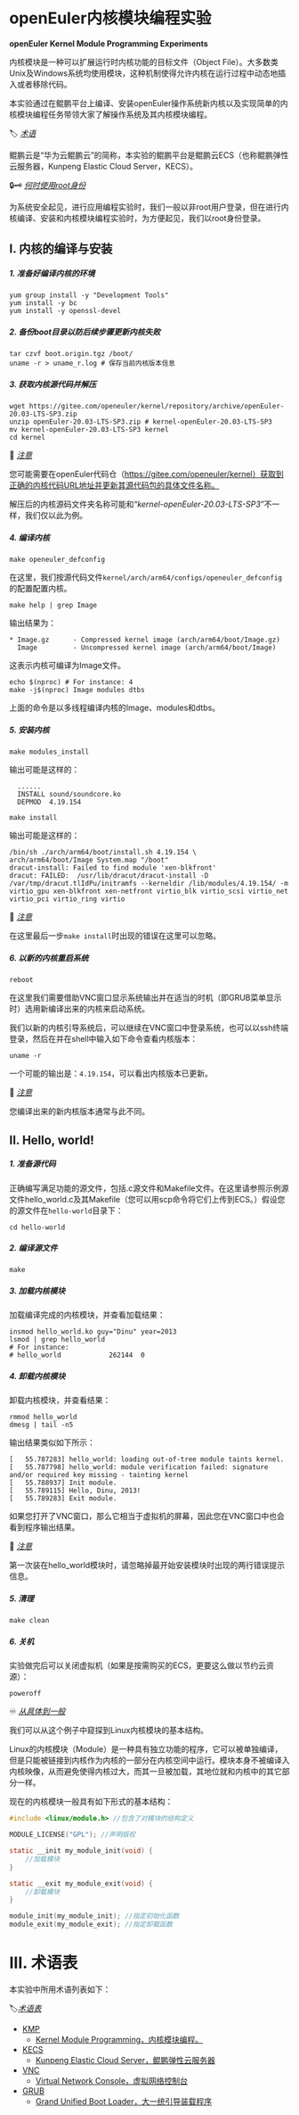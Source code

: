 # openEuler内核模块编程实验

**openEuler Kernel Module Programming Experiments**

内核模块是一种可以扩展运行时内核功能的目标文件（Object File）。大多数类Unix及Windows系统均使用模块，这种机制使得允许内核在运行过程中动态地插入或者移除代码。

本实验通过在鲲鹏平台上编译、安装openEuler操作系统新内核以及实现简单的内核模块编程任务带领大家了解操作系统及其内核模块编程。

🏷 <u>*术语*</u>

鲲鹏云是“华为云鲲鹏云”的简称，本实验的鲲鹏平台是鲲鹏云ECS（也称鲲鹏弹性云服务器，Kunpeng Elastic Cloud Server，KECS）。

🔒🗝 <u>*何时使用root身份*</u>

为系统安全起见，进行应用编程实验时，我们一般以非root用户登录，但在进行内核编译、安装和内核模块编程实验时，为方便起见，我们以root身份登录。



## I. 内核的编译与安装

##### 1. 准备好编译内核的环境

```shell
yum group install -y "Development Tools"
yum install -y bc
yum install -y openssl-devel
```

##### 2. 备份boot目录以防后续步骤更新内核失败

```shell
tar czvf boot.origin.tgz /boot/
uname -r > uname_r.log # 保存当前内核版本信息
```

##### 3. 获取内核源代码并解压

```shell
wget https://gitee.com/openeuler/kernel/repository/archive/openEuler-20.03-LTS-SP3.zip
unzip openEuler-20.03-LTS-SP3.zip # kernel-openEuler-20.03-LTS-SP3
mv kernel-openEuler-20.03-LTS-SP3 kernel
cd kernel
```

🔔 <u>*注意*</u>

您可能需要在openEuler代码仓（https://gitee.com/openeuler/kernel）获取到正确的内核代码URL地址并更新其源代码包的具体文件名称。

解压后的内核源码文件夹名称可能和“*kernel-openEuler-20.03-LTS-SP3*”不一样，我们仅以此为例。

##### 4. 编译内核

```shell
make openeuler_defconfig
```

在这里，我们按源代码文件`kernel/arch/arm64/configs/openeuler_defconfig`的配置配置内核。

```shell
make help | grep Image
```

输出结果为：

```
* Image.gz      - Compressed kernel image (arch/arm64/boot/Image.gz)
  Image         - Uncompressed kernel image (arch/arm64/boot/Image)
```

这表示内核可编译为Image文件。

```shell
echo $(nproc) # For instance: 4
make -j$(nproc) Image modules dtbs
```

上面的命令是以多线程编译内核的Image、modules和dtbs。

##### 5. 安装内核

```shell
make modules_install
```

输出可能是这样的：

```
  ......
  INSTALL sound/soundcore.ko
  DEPMOD  4.19.154
```

```shell
make install
```

输出可能是这样的：

```
/bin/sh ./arch/arm64/boot/install.sh 4.19.154 \
arch/arm64/boot/Image System.map "/boot"
dracut-install: Failed to find module 'xen-blkfront'
dracut: FAILED:  /usr/lib/dracut/dracut-install -D /var/tmp/dracut.tlIdPu/initramfs --kerneldir /lib/modules/4.19.154/ -m virtio_gpu xen-blkfront xen-netfront virtio_blk virtio_scsi virtio_net virtio_pci virtio_ring virtio
```

🔔 <u>*注意*</u>

在这里最后一步`make install`时出现的错误在这里可以忽略。

##### 6. 以新的内核重启系统

```shell
reboot
```

在这里我们需要借助VNC窗口显示系统输出并在适当的时机（即GRUB菜单显示时）选用新编译出来的内核来启动系统。

我们以新的内核引导系统后，可以继续在VNC窗口中登录系统，也可以以ssh终端登录，然后在并在shell中输入如下命令查看内核版本：

```shell
uname -r
```

一个可能的输出是：`4.19.154`，可以看出内核版本已更新。

🔔 <u>*注意*</u>

您编译出来的新内核版本通常与此不同。



## II. Hello, world!

##### 1. 准备源代码

正确编写满足功能的源文件，包括.c源文件和Makefile文件。在这里请参照示例源文件hello_world.c及其Makefile（您可以用scp命令将它们上传到ECS。）假设您的源文件在`hello-world`目录下：
```shell
cd hello-world
```

##### 2. 编译源文件

```shell
make
```

##### 3. 加载内核模块

加载编译完成的内核模块，并查看加载结果：

```shell
insmod hello_world.ko guy="Dinu" year=2013
lsmod | grep hello_world
# For instance: 
# hello_world            262144  0
```

##### 4. 卸载内核模块
卸载内核模块，并查看结果：

```shell
rmmod hello_world
dmesg | tail -n5
```

输出结果类似如下所示：

```
[   55.787283] hello_world: loading out-of-tree module taints kernel.
[   55.787798] hello_world: module verification failed: signature and/or required key missing - tainting kernel
[   55.788937] Init module.
[   55.789115] Hello, Dinu, 2013!
[   55.789283] Exit module.
```

如果您打开了VNC窗口，那么它相当于虚拟机的屏幕，因此您在VNC窗口中也会看到程序输出结果。

🔔 <u>*注意*</u>

第一次装在hello_world模块时，请忽略掉最开始安装模块时出现的两行错误提示信息。

##### 5. 清理

```shell
make clean
```

##### 6. 关机

实验做完后可以关闭虚拟机（如果是按需购买的ECS，更要这么做以节约云资源）：

```shell
poweroff
```

♾ <u>*从具体到一般*</u>

我们可以从这个例子中窥探到Linux内核模块的基本结构。

Linux的内核模块（Module）是一种具有独立功能的程序，它可以被单独编译，但是只能被链接到内核作为内核的一部分在内核空间中运行。模块本身不被编译入内核映像，从而避免使得内核过大，而其一旦被加载，其地位就和内核中的其它部分一样。

现在的内核模块一般具有如下形式的基本结构：

```C
#include <linux/module.h> //包含了对模块的结构定义

MODULE_LICENSE("GPL"); //声明版权

static __init my_module_init(void) {
	//加载模块
}

static __exit my_module_exit(void) {
	//卸载模块
}

module_init(my_module_init); //指定初始化函数
module_exit(my_module_exit); //指定卸载函数
```



# III. 术语表

本实验中所用术语列表如下：

🏷<u>*术语表*<u>

- KMP
  - Kernel Module Programming，内核模块编程。
- KECS
  - Kunpeng Elastic Cloud Server，鲲鹏弹性云服务器
- VNC
  - Virtual Network Console，虚拟网络控制台
- GRUB
  - Grand Unified Boot Loader，大一统引导装载程序

